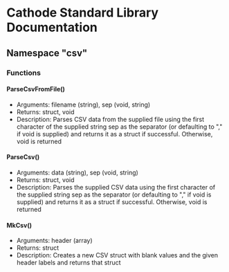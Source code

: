 # Cathode Standard Library Documentation

## Namespace "csv"

### Functions

#### ParseCsvFromFile()

*	Arguments: filename (string), sep (void, string)
*	Returns: struct, void
*	Description: Parses CSV data from the supplied file using the first character of the supplied string sep as the separator (or defaulting to "," if void is supplied) and returns it as a struct if successful. Otherwise, void is returned

#### ParseCsv()

*	Arguments: data (string), sep (void, string)
*	Returns: struct, void
*	Description: Parses the supplied CSV data using the first character of the supplied string sep as the separator (or defaulting to "," if void is supplied) and returns it as a struct if successful. Otherwise, void is returned

#### MkCsv()

*	Arguments: header (array)
*	Returns: struct
*	Description: Creates a new CSV struct with blank values and the given header labels and returns that struct